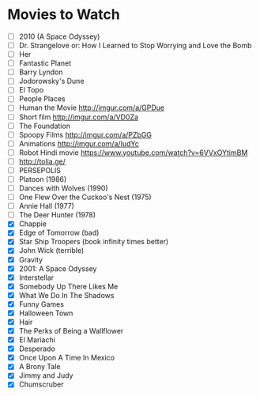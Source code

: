 # Movies to Watch

- [ ] 2010 (A Space Odyssey)
- [ ] Dr. Strangelove or: How I Learned to Stop Worrying and Love the Bomb
- [ ] Her
- [ ] Fantastic Planet
- [ ] Barry Lyndon
- [ ] Jodorowsky's Dune  
- [ ] El Topo
- [ ] People Places
- [ ] Human the Movie http://imgur.com/a/GPDue
- [ ] Short film http://imgur.com/a/VD0Za
- [ ] The Foundation
- [ ] Spoopy Films http://imgur.com/a/PZbGG
- [ ] Animations http://imgur.com/a/IudYc
- [ ] Robot Hindi movie https://www.youtube.com/watch?v=6VVxOYtimBM
- [ ] http://tolia.ge/
- [ ] PERSEPOLIS
- [ ] Platoon (1986)
- [ ] Dances with Wolves (1990)
- [ ] One Flew Over the Cuckoo's Nest (1975)
- [ ] Annie Hall (1977)
- [ ] The Deer Hunter (1978)
- [x] Chappie
- [x] Edge of Tomorrow (bad)
- [x] Star Ship Troopers (book infinity times better)
- [x] John Wick (terrible)
- [x] Gravity
- [x] 2001: A Space Odyssey
- [x] Interstellar
- [x] Somebody Up There Likes Me   
- [x] What We Do In The Shadows  
- [x] Funny Games  
- [x] Halloween Town  
- [x] Hair
- [x] The Perks of Being a Wallflower
- [x] El Mariachi
- [x] Desperado
- [x] Once Upon A Time In Mexico
- [x] A Brony Tale
- [x] Jimmy and Judy
- [x] Chumscruber
